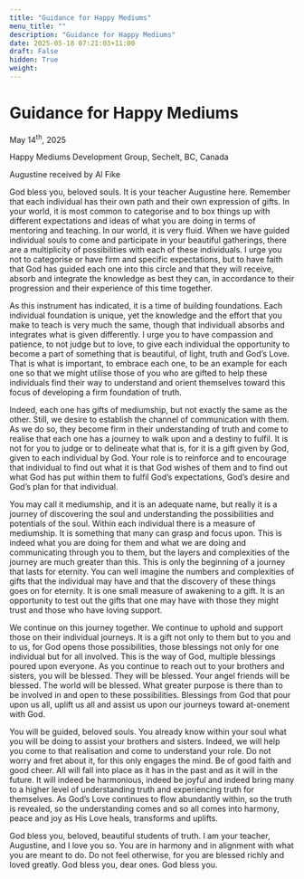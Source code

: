 ```yaml
---
title: "Guidance for Happy Mediums"
menu_title: ""
description: "Guidance for Happy Mediums"
date: 2025-05-18 07:21:03+11:00
draft: False
hidden: True
weight:
---
```

# Guidance for Happy Mediums

May 14<sup>th</sup>, 2025

Happy Mediums Development Group, Sechelt, BC, Canada

Augustine received by Al Fike

God bless you, beloved souls. It is your teacher Augustine here. Remember that each individual has their own path and their own expression of gifts. In your world, it is most common to categorise and to box things up with different expectations and ideas of what you are doing in terms of mentoring and teaching. In our world, it is very fluid. When we have guided individual souls to come and participate in your beautiful gatherings, there are a multiplicity of possibilities with each of these individuals. I urge you not to categorise or have firm and specific expectations, but to have faith that God has guided each one into this circle and that they will receive, absorb and integrate the knowledge as best they can, in accordance to their progression and their experience of this time together.

As this instrument has indicated, it is a time of building foundations. Each individual foundation is unique, yet the knowledge and the effort that you make to teach is very much the same, though that individuall absorbs and integrates what is given differently. I urge you to have compassion and patience, to not judge but to love, to give each individual the opportunity to become a part of something that is beautiful, of light, truth and God’s Love. That is what is important, to embrace each one, to be an example for each one so that we might utilise those of you who are gifted to help these individuals find their way to understand and orient themselves toward this focus of developing a firm foundation of truth.

Indeed, each one has gifts of mediumship, but not exactly the same as the other. Still, we desire to establish the channel of communication with them. As we do so, they become firm in their understanding of truth and come to realise that each one has a journey to walk upon and a destiny to fulfil. It is not for you to judge or to delineate what that is, for it is a gift given by God, given to each individual by God. Your role is to reinforce and to encourage that individual to find out what it is that God wishes of them and to find out what God has put within them to fulfil God’s expectations, God’s desire and God’s plan for that individual.

You may call it mediumship, and it is an adequate name, but really it is a journey of discovering the soul and understanding the possibilities and potentials of the soul. Within each individual there is a measure of mediumship. It is something that many can grasp and focus upon. This is indeed what you are doing for them and what we are doing and communicating through you to them, but the layers and complexities of the journey are much greater than this. This is only the beginning of a journey that lasts for eternity. You can well imagine the numbers and complexities of gifts that the individual may have and that the discovery of these things goes on for eternity. It is one small measure of awakening to a gift. It is an opportunity to test out the gifts that one may have with those they might trust and those who have loving support.

We continue on this journey together. We continue to uphold and support those on their individual journeys. It is a gift not only to them but to you and to us, for God opens those possibilities, those blessings not only for one individual but for all involved. This is the way of God, multiple blessings poured upon everyone. As you continue to reach out to your brothers and sisters, you will be blessed. They will be blessed. Your angel friends will be blessed. The world will be blessed. What greater purpose is there than to be involved in and open to these possibilities. Blessings from God that pour upon us all, uplift us all and assist us upon our journeys toward at-onement with God.

You will be guided, beloved souls. You already know within your soul what you will be doing to assist your brothers and sisters. Indeed, we will help you come to that realisation and come to understand your role. Do not worry and fret about it, for this only engages the mind. Be of good faith and good cheer. All will fall into place as it has in the past and as it will in the future. It will indeed be harmonious, indeed be joyful and indeed bring many to a higher level of understanding truth and experiencing truth for themselves. As God’s Love continues to flow abundantly within, so the truth is revealed, so the understanding comes and so all comes into harmony, peace and joy as His Love heals, transforms and uplifts.

God bless you, beloved, beautiful students of truth. I am your teacher, Augustine, and I love you so. You are in harmony and in alignment with what you are meant to do. Do not feel otherwise, for you are blessed richly and loved greatly. God bless you, dear ones. God bless you.
